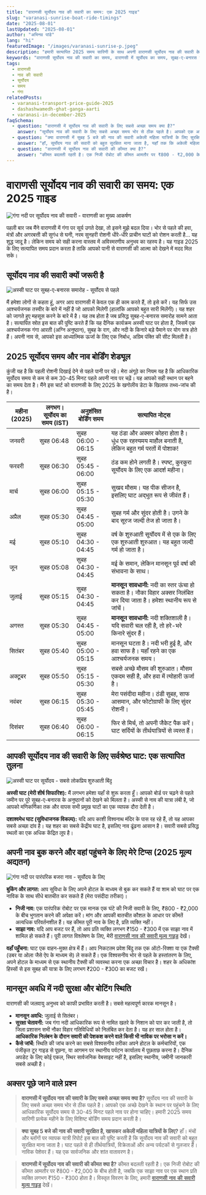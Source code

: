 ```yaml
---
title: "वाराणसी सूर्योदय नाव की सवारी का समय: एक 2025 गाइड"
slug: "varanasi-sunrise-boat-ride-timings"
date: "2025-08-01"
lastUpdated: "2025-08-01"
author: "अभिनव पांडे"
lang: "hi"
featuredImage: "/images/varanasi-sunrise-p.jpeg"
description: "हमारी सत्यापित 2025 समय सारिणी के साथ अपनी वाराणसी सूर्योदय नाव की सवारी के लिए सही समय खोजें। बोर्डिंग समय, सर्वश्रेष्ठ घाटों और बुकिंग पर विशेषज्ञ सुझाव प्राप्त करें।"
keywords: "वाराणसी सूर्योदय नाव की सवारी का समय, वाराणसी में सूर्योदय का समय, सुबह-ए-बनारस का समय, गंगा आरती का समय, वाराणसी में नाव की सवारी के लिए सबसे अच्छा समय, वाराणसी नाव की सवारी का कार्यक्रम"
tags:
  - वाराणसी
  - नाव की सवारी
  - सूर्योदय
  - समय
  - गंगा
relatedPosts:
  - varanasi-transport-price-guide-2025
  - dashashwamedh-ghat-ganga-aarti
  - varanasi-in-december-2025
faqSchema:
  - question: "वाराणसी में सूर्योदय नाव की सवारी के लिए सबसे अच्छा समय क्या है?"
    answer: "सूर्योदय नाव की सवारी के लिए सबसे अच्छा समय भोर से ठीक पहले है। आपको एक अच्छे देखने के स्थान पर पहुंचने के लिए आधिकारिक सूर्योदय समय से 30-45 मिनट पहले नाव पर होना चाहिए। हमारी 2025 समय सारिणी प्रत्येक महीने के लिए विशिष्ट बोर्डिंग समय प्रदान करती है।"
  - question: "क्या वाराणसी में सुबह 5 बजे की नाव की सवारी अकेली महिला यात्रियों के लिए सुरक्षित है?"
    answer: "हाँ, सूर्योदय नाव की सवारी को बहुत सुरक्षित माना जाता है, यहाँ तक कि अकेली महिला यात्रियों के लिए भी। उस समय घाट तीर्थयात्रियों, स्थानीय लोगों और अन्य पर्यटकों से सक्रिय होते हैं, जिससे एक सार्वजनिक और सुरक्षित वातावरण बनता है।"
  - question: "वाराणसी में सूर्योदय नाव की सवारी की कीमत क्या है?"
    answer: "कीमत बदलती रहती है। एक निजी रोबोट की कीमत आमतौर पर ₹800 - ₹2,000 के बीच होती है, जबकि एक साझा नाव पर एक स्थान प्रति व्यक्ति लगभग ₹150 - ₹300 होता है। विस्तृत विवरण के लिए, हमारी वाराणसी नाव की सवारी मूल्य गाइड देखें।"
---
```


# वाराणसी सूर्योदय नाव की सवारी का समय: एक 2025 गाइड

![गंगा नदी पर सूर्योदय नाव की सवारी - वाराणसी का मुख्य आकर्षण](/images/varanasi-river-sunrise-boat-p.jpeg "वाराणसी में गंगा पर सूर्योदय नाव की सवारी")

पहली बार जब मैंने वाराणसी में गंगा पर सूर्य उगते देखा, तो इसने मुझे बदल दिया। भोर से पहले की हवा, मंत्रों और अगरबत्ती की सुगंध से घनी, नरम सुनहरी रोशनी धीरे-धीरे प्राचीन घाटों को रोशन करती है... यह शुद्ध जादू है। लेकिन समय को सही करना वास्तव में अविस्मरणीय अनुभव का रहस्य है। यह गाइड 2025 के लिए सत्यापित समय प्रदान करता है ताकि आपको पानी से वाराणसी की आत्मा को देखने में मदद मिल सके।

## सूर्योदय नाव की सवारी क्यों जरूरी है

![अस्सी घाट पर सुबह-ए-बनारस समारोह - सूर्योदय से पहले](/images/varanasi-subeh-e-banaras-p.jpeg "अस्सी घाट पर सुबह-ए-बनारस आरती और योग")

मैं हमेशा लोगों से कहता हूं, अगर आप वाराणसी में केवल एक ही काम करते हैं, तो इसे करें। यह सिर्फ उस आश्चर्यजनक तस्वीर के बारे में नहीं है जो आपको मिलेगी (हालांकि आपको बहुत सारी मिलेंगी)। यह शहर को जागते हुए महसूस करने के बारे में है। यह तब होता है जब प्रसिद्ध सुबह-ए-बनारस समारोह सामने आता है। सत्यापित स्रोत इस बात की पुष्टि करते हैं कि यह दैनिक कार्यक्रम अस्सी घाट पर होता है, जिसमें एक आश्चर्यजनक गंगा आरती (अग्नि अनुष्ठान), सुबह के राग, और नदी के किनारे बड़े पैमाने पर योग सत्र होते हैं। अपनी नाव से, आपको इस आध्यात्मिक ऊर्जा के लिए एक निर्बाध, अग्रिम पंक्ति की सीट मिलती है।

## 2025 सूर्योदय समय और नाव बोर्डिंग शेड्यूल

कुंजी यह है कि पहली रोशनी दिखाई देने से पहले पानी पर रहें। मेरा अंगूठे का नियम यह है कि आधिकारिक सूर्योदय समय से कम से कम 30-45 मिनट पहले अपनी नाव पर चढ़ें। यह आपको सही स्थान पर बहने का समय देता है। मैंने इस चार्ट को वाराणसी के लिए 2025 के खगोलीय डेटा के खिलाफ तथ्य-जांच की है।

| महीना (2025) | लगभग। सूर्योदय का समय (IST) | अनुशंसित बोर्डिंग समय | सत्यापित नोट्स |
|---|---|---|---|
| जनवरी | सुबह 06:48 | सुबह 06:00 - 06:15 | यह ठंडा और अक्सर कोहरा होता है। धुंध एक रहस्यमय माहौल बनाती है, लेकिन बहुत गर्म परतों में पोशाक! |
| फरवरी | सुबह 06:30 | सुबह 05:45 - 06:00 | ठंड कम होने लगती है। स्पष्ट, कुरकुरा सूर्योदय के लिए एक आदर्श महीना। |
| मार्च | सुबह 06:00 | सुबह 05:15 - 05:30 | सुखद मौसम। यह पीक सीजन है, इसलिए घाट अद्भुत रूप से जीवंत हैं। |
| अप्रैल | सुबह 05:30 | सुबह 04:45 - 05:00 | सुबह गर्म और सुंदर होती है। उगने के बाद सूरज जल्दी तेज हो जाता है। |
| मई | सुबह 05:10 | सुबह 04:30 - 04:45 | वर्ष के शुरुआती सूर्योदय में से एक के लिए एक शुरुआती शुरुआत। यह बहुत जल्दी गर्म हो जाता है। |
| जून | सुबह 05:08 | सुबह 04:30 - 04:45 | मई के समान, लेकिन मानसून पूर्व वर्षा की संभावना के साथ। |
| जुलाई | सुबह 05:15 | सुबह 04:30 - 04:45 | **मानसून सावधानी:** नदी का स्तर ऊंचा हो सकता है। नौका विहार अक्सर निलंबित कर दिया जाता है। हमेशा स्थानीय रूप से जांचें। |
| अगस्त | सुबह 05:30 | सुबह 04:45 - 05:00 | **मानसून सावधानी:** नदी शक्तिशाली है। यदि सवारी चल रही है, तो हरे-भरे किनारे सुंदर हैं। |
| सितंबर | सुबह 05:40 | सुबह 05:00 - 05:15 | मानसून घटता है। नदी भरी हुई है, और हवा साफ है। यहाँ रहने का एक आश्चर्यजनक समय। |
| अक्टूबर | सुबह 05:50 | सुबह 05:15 - 05:30 | सबसे अच्छे मौसम की शुरुआत। मौसम एकदम सही है, और हवा में त्योहारी ऊर्जा है। |
| नवंबर | सुबह 06:15 | सुबह 05:30 - 05:45 | मेरा पसंदीदा महीना। ठंडी सुबह, साफ आसमान, और फोटोग्राफी के लिए सुंदर रोशनी। |
| दिसंबर | सुबह 06:40 | सुबह 06:00 - 06:15 | फिर से मिर्च, तो अपनी जैकेट पैक करें। घाट सर्दियों के तीर्थयात्रियों से व्यस्त हैं। |

## आपकी सूर्योदय नाव की सवारी के लिए सर्वश्रेष्ठ घाट: एक सत्यापित तुलना

![अस्सी घाट पर सूर्योदय - सबसे लोकप्रिय शुरुआती बिंदु](/images/varanasi-assi-ghat-sunrise.jpeg "अस्सी घाट से सूर्योदय नाव की सवारी")

**अस्सी घाट (मेरी शीर्ष सिफारिश):**
मैं लगभग हमेशा यहाँ से शुरू करता हूँ। आपको बोर्ड पर चढ़ने से पहले जमीन पर पूरे सुबह-ए-बनारस के अनुष्ठानों को देखने को मिलता है। अस्सी से नाव की यात्रा लंबी है, जो आपको मणिकर्णिका तक और वापस सभी प्रमुख घाटों का एक व्यापक दौरा देती है।

**दशाश्वमेध घाट (सुविधाजनक विकल्प):**
यदि आप काशी विश्वनाथ मंदिर के पास रह रहे हैं, तो यह आपका सबसे अच्छा दांव है। यह शहर का सबसे केंद्रीय घाट है, इसलिए नाव ढूंढना आसान है। सवारी सबसे प्रसिद्ध स्थलों का एक अधिक केंद्रित लूप है।

## अपनी नाव बुक करने और वहां पहुंचने के लिए मेरे टिप्स (2025 मूल्य अद्यतन)

![गंगा नदी पर पारंपरिक बजरा नाव - सूर्योदय के लिए](/images/varanasi-river-bajra.jpeg "वाराणसी में सूर्योदय देखने के लिए पारंपरिक बजरा नाव")

**बुकिंग और लागत:** आप सुविधा के लिए अपने होटल के माध्यम से बुक कर सकते हैं या शाम को घाट पर एक नाविक के साथ सीधे बातचीत कर सकते हैं (मेरा पसंदीदा तरीका)।

- **निजी नाव:** एक पारंपरिक रोबोट पर एक मानक एक घंटे की निजी सवारी के लिए, ₹800 - ₹2,000 के बीच भुगतान करने की अपेक्षा करें। मांग और आपकी बातचीत कौशल के आधार पर कीमतें अत्यधिक परिवर्तनशील हैं। यह कीमत पूरी नाव के लिए है, प्रति व्यक्ति नहीं।
- **साझा नाव:** यदि आप बजट पर हैं, तो आप प्रति व्यक्ति लगभग ₹150 - ₹300 में एक साझा नाव में शामिल हो सकते हैं। पूरी लागत विश्लेषण के लिए, मेरी [वाराणसी नाव की सवारी मूल्य गाइड](/hi/varanasi-transport-price-guide-2025) देखें।

**वहाँ पहुँचना:** घाट एक वाहन-मुक्त क्षेत्र में हैं। आप निकटतम प्रवेश बिंदु तक एक ऑटो-रिक्शा या एक टैक्सी (उबर या ओला जैसे ऐप के माध्यम से) ले सकते हैं। एक विश्वसनीय भोर से पहले के हस्तांतरण के लिए, अपने होटल के माध्यम से एक स्थानीय टैक्सी की व्यवस्था करना एक अच्छा विचार है। शहर के अधिकांश हिस्सों से इस सुबह की यात्रा के लिए लगभग ₹200 - ₹300 का बजट रखें।

## मानसून अवधि में नदी सुरक्षा और बोटिंग स्थिति

वाराणसी की जलवायु अनुभव को काफी प्रभावित करती है। सबसे महत्वपूर्ण कारक मानसून है।

- **मानसून अवधि:** जुलाई से सितंबर।
- **सुरक्षा चेतावनी:** जब गंगा नदी आधिकारिक रूप से नामित खतरे के निशान को पार कर जाती है, तो जिला प्रशासन सभी नौका विहार गतिविधियों को निलंबित कर देता है। यह हर साल होता है। **आधिकारिक निलंबन के दौरान सवारी की पेशकश करने वाले किसी भी नाविक पर भरोसा न करें।**
- **कैसे जांचें:** स्थिति की जांच करने का सबसे विश्वसनीय तरीका अपने होटल के कर्मचारियों, एक पंजीकृत टूर गाइड से पूछना, या आगमन पर स्थानीय पर्यटन कार्यालय में पूछताछ करना है। दैनिक अपडेट के लिए कोई एकल, स्थिर सार्वजनिक वेबसाइट नहीं है, इसलिए स्थानीय, जमीनी जानकारी सबसे अच्छी है।

## अक्सर पूछे जाने वाले प्रश्न

> **वाराणसी में सूर्योदय नाव की सवारी के लिए सबसे अच्छा समय क्या है?**
> सूर्योदय नाव की सवारी के लिए सबसे अच्छा समय भोर से ठीक पहले है। आपको एक अच्छे देखने के स्थान पर पहुंचने के लिए आधिकारिक सूर्योदय समय से 30-45 मिनट पहले नाव पर होना चाहिए। हमारी 2025 समय सारिणी प्रत्येक महीने के लिए विशिष्ट बोर्डिंग समय प्रदान करती है।

> **क्या सुबह 5 बजे की नाव की सवारी सुरक्षित है, खासकर अकेली महिला यात्रियों के लिए?**
> हाँ। मंचों और ब्लॉगों पर व्यापक यात्री रिपोर्ट इस बात की पुष्टि करती है कि सूर्योदय नाव की सवारी को बहुत सुरक्षित माना जाता है। घाट पहले से ही तीर्थयात्रियों, विक्रेताओं और अन्य पर्यटकों से गुलजार हैं। नाविक पेशेवर हैं। यह एक सार्वजनिक और शांत वातावरण है।

> **वाराणसी में सूर्योदय नाव की सवारी की कीमत क्या है?**
> कीमत बदलती रहती है। एक निजी रोबोट की कीमत आमतौर पर ₹800 - ₹2,000 के बीच होती है, जबकि एक साझा नाव पर एक स्थान प्रति व्यक्ति लगभग ₹150 - ₹300 होता है। विस्तृत विवरण के लिए, हमारी [वाराणसी नाव की सवारी मूल्य गाइड](/hi/varanasi-transport-price-guide-2025) देखें।
